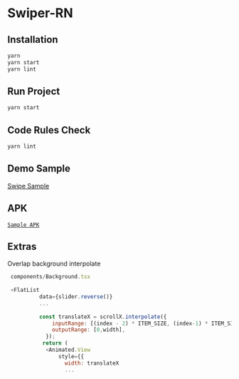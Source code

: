 # Swiper-RN

## Installation
```sh
yarn
yarn start
yarn lint
```

## Run Project
```sh
yarn start
```

## Code Rules Check
```sh
yarn lint
```
## Demo Sample

[Swipe Sample](https://imgur.com/eoHuLOO)

## APK

[`Sample APK`](https://drive.google.com/file/d/1fQDV9X42V2OpujeCHrVvPtKzw0-KGz1a/view?usp=sharing)


## Extras

Overlap background interpolate
```js
 components/Background.tsx
 
 <FlatList
          data={slider.reverse()}
          ...
   
          const translateX = scrollX.interpolate({
              inputRange: [(index - 2) * ITEM_SIZE, (index-1) * ITEM_SIZE],
              outputRange: [0,width],
            });
           return (
            <Animated.View
                style={{
                  width: translateX
                  ...
                  
          
```

